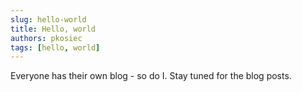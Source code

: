 ```yaml
---
slug: hello-world
title: Hello, world
authors: pkosiec
tags: [hello, world]
---
```


Everyone has their own blog - so do I. Stay tuned for the blog posts.
